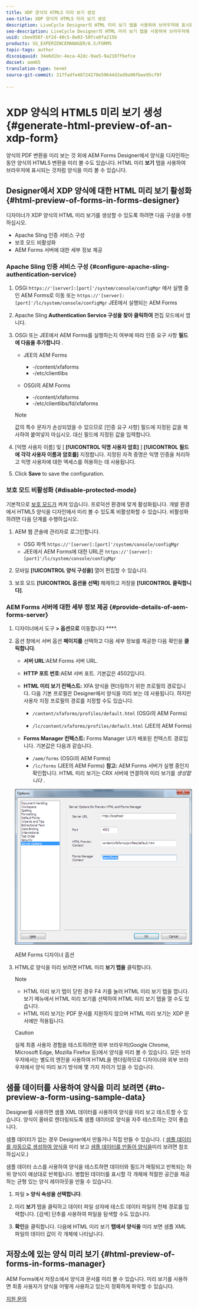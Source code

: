 ```yaml
---
title: XDP 양식의 HTML5 미리 보기 생성
seo-title: XDP 양식의 HTML5 미리 보기 생성
description: LiveCycle Designer의 HTML 미리 보기 탭을 사용하여 브라우저에 표시되는 양식을 미리 볼 수 있습니다.
seo-description: LiveCycle Designer의 HTML 미리 보기 탭을 사용하여 브라우저에 표시되는 양식을 미리 볼 수 있습니다.
uuid: cbee956f-bf2d-40c5-8e03-58fce0fa215b
products: SG_EXPERIENCEMANAGER/6.5/FORMS
topic-tags: author
discoiquuid: 34e6d1bc-4eca-42dc-9ae5-9a2107fbefce
docset: aem65
translation-type: tm+mt
source-git-commit: 317fadfe48724270e59644d2ed9a90fbee95cf9f

---
```



# XDP 양식의 HTML5 미리 보기 생성{#generate-html-preview-of-an-xdp-form}

양식의 PDF 변환을 미리 보는 것 외에 AEM Forms Designer에서 양식을 디자인하는 동안 양식의 HTML5 변환을 미리 볼 수도 있습니다. HTML 미리 **보기** 탭을 사용하여 브라우저에 표시되는 것처럼 양식을 미리 볼 수 있습니다.

## Designer에서 XDP 양식에 대한 HTML 미리 보기 활성화 {#html-preview-of-forms-in-forms-designer}

디자이너가 XDP 양식의 HTML 미리 보기를 생성할 수 있도록 하려면 다음 구성을 수행하십시오.

* Apache Sling 인증 서비스 구성
* 보호 모드 비활성화
* AEM Forms 서버에 대한 세부 정보 제공

### Apache Sling 인증 서비스 구성 {#configure-apache-sling-authentication-service}

1. OSGi `https://'[server]:[port]'/system/console/configMgr` 에서 실행 중인 AEM Forms로 이동 또는
   `https://'[server]:[port]'/lc/system/console/configMgr` JEE에서 실행되는 AEM Forms
1. Apache Sling **Authentication Service 구성을 찾아 클릭하여** 편집 모드에서 엽니다.

1. OSGi 또는 JEE에서 AEM Forms를 실행하는지 여부에 따라 인증 요구 사항 **필드에 다음을 추가합니다** .

   * JEE의 AEM Forms

      * -/content/xfaforms
      * -/etc/clientlibs
   * OSGi의 AEM Forms

      * -/content/xfaforms
      * -/etc/clientlibs/fd/xfaforms
   >[!NOTE]
   >
   >값의 특수 문자가 손상되었을 수 있으므로 [인증 요구 사항] 필드에 지정된 값을 복사하여 붙여넣지 마십시오. 대신 필드에 지정된 값을 입력합니다.

1. [익명 사용자 이름] 및 [ **[!UICONTROL 익명 사용자 암호]** ] **[!UICONTROL 필드에 각각 사용자 이름과 암호를]** 지정합니다. 지정된 자격 증명은 익명 인증을 처리하고 익명 사용자에 대한 액세스를 허용하는 데 사용됩니다.
1. Click **Save** to save the configuration.

### 보호 모드 비활성화 {#disable-protected-mode}

기본적으로 [보호 모드가](../../forms/using/get-xdp-pdf-documents-aem.md) 켜져 있습니다. 프로덕션 환경에 맞게 활성화됩니다. 개발 환경에서 HTML5 양식을 디자인에서 미리 볼 수 있도록 비활성화할 수 있습니다. 비활성화하려면 다음 단계를 수행하십시오.

1. AEM 웹 콘솔에 관리자로 로그인합니다.

   * OSG 파섹 `https://'[server]:[port]'/system/console/configMgr`
   * JEE에서 AEM Forms에 대한 URL은 `https://'[server]:[port]'/lc/system/console/configMgr`

1. 모바일 **[!UICONTROL 양식 구성을]** 열어 편집할 수 있습니다.
1. 보호 모드 **[!UICONTROL 옵션을 선택]** 해제하고 저장을 **[!UICONTROL 클릭합니다]**.

### AEM Forms 서버에 대한 세부 정보 제공 {#provide-details-of-aem-forms-server}

1. 디자이너에서 도구 **> 옵션으로** 이동합니다 ****.
1. 옵션 창에서 서버 옵션 **페이지를** 선택하고 다음 세부 정보를 제공한 다음 확인을 **클릭합니다**.

   * **서버 URL**:AEM Forms 서버 URL.

   * **HTTP 포트 번호**:AEM 서버 포트. 기본값은 4502입니다.
   * **HTML 미리 보기 컨텍스트:** XFA 양식을 렌더링하기 위한 프로필의 경로입니다. 다음 기본 프로필은 Designer에서 양식을 미리 보는 데 사용됩니다. 하지만 사용자 지정 프로필의 경로를 지정할 수도 있습니다.

      * `/content/xfaforms/profiles/default.html` (OSGi의 AEM Forms)

      * `/lc/content/xfaforms/profiles/default.html` (JEE의 AEM Forms)
   * **Forms Manager 컨텍스트:** Forms Manager UI가 배포된 컨텍스트 경로입니다. 기본값은 다음과 같습니다.

      * `/aem/forms` (OSGi의 AEM Forms)
      * `/lc/forms` (JEE의 AEM Forms)
   **참고:** AEM Forms 서버가 실행 중인지 확인합니다. HTML 미리 보기는 CRX 서버에 연결하여 미리 보기를 *생성합니다* .

   ![AEM Forms 디자이너 옵션 ](assets/server_options.png)

   AEM Forms 디자이너 옵션

1. HTML로 양식을 미리 보려면 HTML 미리 **보기 탭을** 클릭합니다.

   >[!NOTE]
   >
   >
   >
   >
   >    * HTML 미리 보기 탭이 닫힌 경우 F4 키를 눌러 HTML 미리 보기 탭을 엽니다. 보기 메뉴에서 HTML 미리 보기를 선택하여 HTML 미리 보기 탭을 열 수도 있습니다.
   >    * HTML 미리 보기는 PDF 문서를 지원하지 않으며 HTML 미리 보기는 XDP 문서에만 적용됩니다.


   >[!CAUTION]
   >
   >실제 최종 사용자 경험을 테스트하려면 외부 브라우저(Google Chrome, Microsoft Edge, Mozilla Firefox 등)에서 양식을 미리 볼 수 있습니다. 모든 브라우저에서는 별도의 엔진을 사용하여 HTML을 렌더링하므로 디자이너와 외부 브라우저에서 양식 미리 보기 방식에 몇 가지 차이가 있을 수 있습니다.

## 샘플 데이터를 사용하여 양식을 미리 보려면 {#to-preview-a-form-using-sample-data}

Designer를 사용하면 샘플 XML 데이터를 사용하여 양식을 미리 보고 테스트할 수 있습니다. 양식이 올바로 렌더링되도록 샘플 데이터로 양식을 자주 테스트하는 것이 좋습니다.

샘플 데이터가 없는 경우 Designer에서 만들거나 직접 만들 수 있습니다. ( [샘플 데이터를 자동으로 생성하여 양식을](https://help.adobe.com/en_US/AEMForms/6.1/DesignerHelp/WS107c29ade9134a2c136ae6f212a1f379c94-8000.2.html#WS92d06802c76abadb-728f46ac129b395660c-7efe.2) 미리 보고 [샘플 데이터를 만들어 양식을](https://help.adobe.com/en_US/AEMForms/6.1/DesignerHelp/WS107c29ade9134a2c136ae6f212a1f379c94-8000.2.html#WS92d06802c76abadb-728f46ac129b395660c-7eff.2)미리 보려면 참조하십시오.)

샘플 데이터 소스를 사용하여 양식을 테스트하면 데이터와 필드가 매핑되고 반복되는 하위 양식이 예상대로 반복됩니다. 병합된 데이터를 표시할 각 개체에 적절한 공간을 제공하는 균형 있는 양식 레이아웃을 만들 수 있습니다.

1. 파일 **> 양식 속성을 선택합니다**.

1. 미리 **보기** 탭을 클릭하고 데이터 파일 상자에 테스트 데이터 파일의 전체 경로를 입력합니다. [검색] 단추를 사용하여 파일을 탐색할 수도 있습니다.

1. **확인**&#x200B;을 클릭합니다. 다음에 HTML 미리 보기 **탭에서 양식을** 미리 보면 샘플 XML 파일의 데이터 값이 각 개체에 나타납니다.

## 저장소에 있는 양식 미리 보기 {#html-preview-of-forms-in-forms-manager}

AEM Forms에서 저장소에서 양식과 문서를 미리 볼 수 있습니다. 미리 보기를 사용하면 최종 사용자가 양식을 어떻게 사용하고 있는지 정확하게 파악할 수 있습니다.

[지원 문의](https://www.adobe.com/account/sign-in.supportportal.html)
